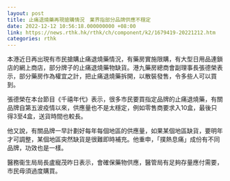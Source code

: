 ```yaml
---
layout: post
title: 止痛退燒藥再現搶購情況　業界指部分品牌供應不穩定
date: 2022-12-12 10:56:18.000000000 +08:00
link: https://news.rthk.hk/rthk/ch/component/k2/1679419-20221212.htm
categories: rthk
---
```


本港近日再出現有市民搶購止痛退燒藥情況，有藥房實施限購，有大型日用品連鎖店的網上商店，部分牌子的止痛退燒藥物缺貨。港九藥房總商會副理事長張德榮表示，部分藥房作為權宜之計，把止痛退燒藥拆開，以散裝發售，令多些人可以買到。

張德榮在本台節目《千禧年代》表示，很多市民要買指定品牌的止痛退燒藥，有關品牌自第五波疫情以來，供應量也不是太穩定，例如零售商要求入10盒，最後只得3至4盒，送貨時間也較長。

他又說，有關品牌一早計劃好每年每個地區的供應量，如果某個地區缺貨，要明年才可調整，某個地區突然缺貨是很難即時補充。他重申，「撲熱息痛」成份有不同品牌，功效也是一樣。 

醫務衞生局局長盧寵茂昨日表示，會確保藥物供應，醫管局有足夠存量應付需要，市民毋須過度購買。
